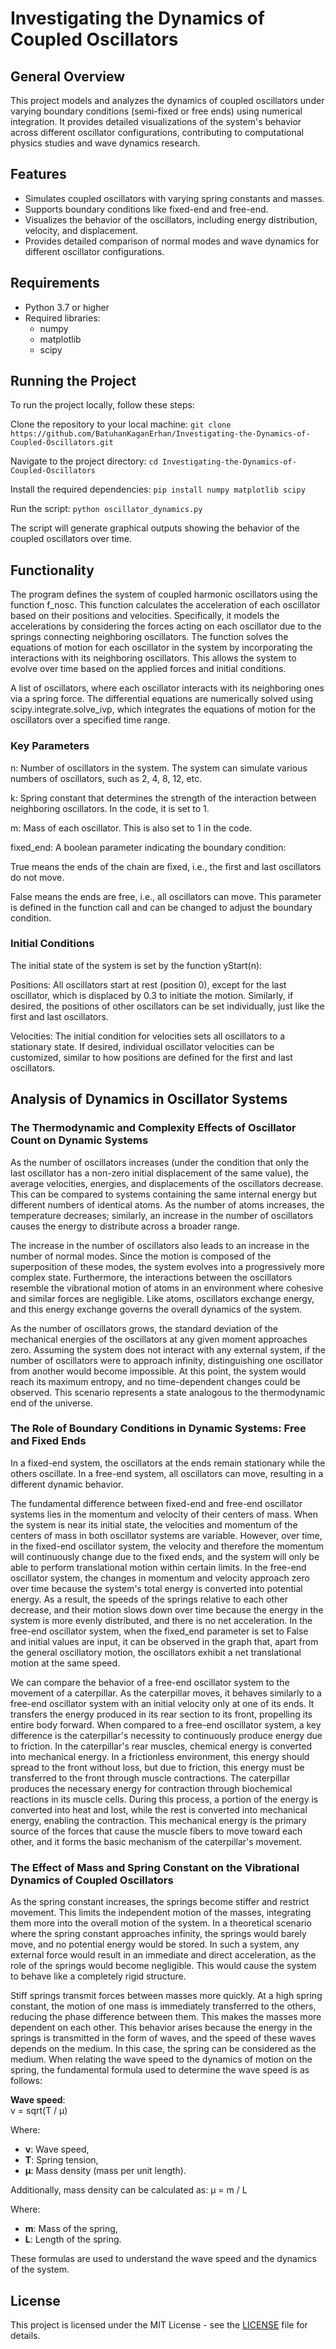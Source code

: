 # Investigating the Dynamics of Coupled Oscillators

## General Overview
This project models and analyzes the dynamics of coupled oscillators under varying boundary conditions (semi-fixed or free ends) using numerical integration. It provides detailed visualizations of the system's behavior across different oscillator configurations, contributing to computational physics studies and wave dynamics research.

## Features
- Simulates coupled oscillators with varying spring constants and masses.
- Supports boundary conditions like fixed-end and free-end.
- Visualizes the behavior of the oscillators, including energy distribution, velocity, and displacement.
- Provides detailed comparison of normal modes and wave dynamics for different oscillator configurations.

## Requirements
- Python 3.7 or higher
- Required libraries:
  - numpy
  - matplotlib
  - scipy

## Running the Project
To run the project locally, follow these steps:

Clone the repository to your local machine:
`git clone https://github.com/BatuhanKaganErhan/Investigating-the-Dynamics-of-Coupled-Oscillators.git`

Navigate to the project directory:
`cd Investigating-the-Dynamics-of-Coupled-Oscillators`

Install the required dependencies:
`pip install numpy matplotlib scipy `

Run the script:
`python oscillator_dynamics.py`

The script will generate graphical outputs showing the behavior of the coupled oscillators over time.

## Functionality
The program defines the system of coupled harmonic oscillators using the function f_nosc. This function calculates the acceleration of each oscillator based on their positions and velocities. Specifically, it models the accelerations by considering the forces acting on each oscillator due to the springs connecting neighboring oscillators. The function solves the equations of motion for each oscillator in the system by incorporating the interactions with its neighboring oscillators. This allows the system to evolve over time based on the applied forces and initial conditions.

A list of oscillators, where each oscillator interacts with its neighboring ones via a spring force. The differential equations are numerically solved using scipy.integrate.solve_ivp, which integrates the equations of motion for the oscillators over a specified time range.


### Key Parameters
n: Number of oscillators in the system. The system can simulate various numbers of oscillators, such as 2, 4, 8, 12, etc.

k: Spring constant that determines the strength of the interaction between neighboring oscillators. In the code, it is set to 1.

m: Mass of each oscillator. This is also set to 1 in the code.

fixed_end: A boolean parameter indicating the boundary condition:

True means the ends of the chain are fixed, i.e., the first and last oscillators do not move.

False means the ends are free, i.e., all oscillators can move. This parameter is defined in the function call and can be changed to adjust the boundary condition.

### Initial Conditions
The initial state of the system is set by the function yStart(n):

Positions: All oscillators start at rest (position 0), except for the last oscillator, which is displaced by 0.3 to initiate the motion. Similarly, if desired, the positions of other oscillators can be set individually, just like the first and last oscillators.

Velocities: The initial condition for velocities sets all oscillators to a stationary state. If desired, individual oscillator velocities can be customized, similar to how positions are defined for the first and last oscillators.

## Analysis of Dynamics in Oscillator Systems

### The Thermodynamic and Complexity Effects of Oscillator Count on Dynamic Systems

As the number of oscillators increases (under the condition that only the last oscillator has a non-zero initial displacement of the same value), the average velocities, energies, and displacements of the oscillators decrease. This can be compared to systems containing the same internal energy but different numbers of identical atoms. As the number of atoms increases, the temperature decreases; similarly, an increase in the number of oscillators causes the energy to distribute across a broader range.

The increase in the number of oscillators also leads to an increase in the number of normal modes. Since the motion is composed of the superposition of these modes, the system evolves into a progressively more complex state. Furthermore, the interactions between the oscillators resemble the vibrational motion of atoms in an environment where cohesive and similar forces are negligible. Like atoms, oscillators exchange energy, and this energy exchange governs the overall dynamics of the system.

As the number of oscillators grows, the standard deviation of the mechanical energies of the oscillators at any given moment approaches zero. Assuming the system does not interact with any external system, if the number of oscillators were to approach infinity, distinguishing one oscillator from another would become impossible. At this point, the system would reach its maximum entropy, and no time-dependent changes could be observed. This scenario represents a state analogous to the thermodynamic end of the universe.

### The Role of Boundary Conditions in Dynamic Systems: Free and Fixed Ends

In a fixed-end system, the oscillators at the ends remain stationary while the others oscillate. 
In a free-end system, all oscillators can move, resulting in a different dynamic behavior.

The fundamental difference between fixed-end and free-end oscillator systems lies in the momentum and velocity of their centers of mass. When the system is near its initial state, the velocities and momentum of the centers of mass in both oscillator systems are variable. However, over time, in the fixed-end oscillator system, the velocity and therefore the momentum will continuously change due to the fixed ends, and the system will only be able to perform translational motion within certain limits. In the free-end oscillator system, the changes in momentum and velocity approach zero over time because the system's total energy is converted into potential energy. As a result, the speeds of the springs relative to each other decrease, and their motion slows down over time because the energy in the system is more evenly distributed, and there is no net acceleration.
In the free-end oscillator system, when the fixed_end parameter is set to False and initial values are input, it can be observed in the graph that, apart from the general oscillatory motion, the oscillators exhibit a net translational motion at the same speed.

We can compare the behavior of a free-end oscillator system to the movement of a caterpillar. As the caterpillar moves, it behaves similarly to a free-end oscillator system with an initial velocity only at one of its ends. It transfers the energy produced in its rear section to its front, propelling its entire body forward. When compared to a free-end oscillator system, a key difference is the caterpillar's necessity to continuously produce energy due to friction. In the caterpillar's rear muscles, chemical energy is converted into mechanical energy. In a frictionless environment, this energy should spread to the front without loss, but due to friction, this energy must be transferred to the front through muscle contractions. The caterpillar produces the necessary energy for contraction through biochemical reactions in its muscle cells. During this process, a portion of the energy is converted into heat and lost, while the rest is converted into mechanical energy, enabling the contraction. This mechanical energy is the primary source of the forces that cause the muscle fibers to move toward each other, and it forms the basic mechanism of the caterpillar's movement.

### The Effect of Mass and Spring Constant on the Vibrational Dynamics of Coupled Oscillators

As the spring constant increases, the springs become stiffer and restrict movement. This limits the independent motion of the masses, integrating them more into the overall motion of the system. In a theoretical scenario where the spring constant approaches infinity, the springs would barely move, and no potential energy would be stored. In such a system, any external force would result in an immediate and direct acceleration, as the role of the springs would become negligible. This would cause the system to behave like a completely rigid structure.

Stiff springs transmit forces between masses more quickly. At a high spring constant, the motion of one mass is immediately transferred to the others, reducing the phase difference between them. This makes the masses more dependent on each other. This behavior arises because the energy in the springs is transmitted in the form of waves, and the speed of these waves depends on the medium. In this case, the spring can be considered as the medium. When relating the wave speed to the dynamics of motion on the spring, the fundamental formula used to determine the wave speed is as follows:

**Wave speed**:  
v = sqrt(T / μ)

Where:
- **v**: Wave speed,
- **T**: Spring tension,
- **μ**: Mass density (mass per unit length).

Additionally, mass density can be calculated as:
μ = m / L

Where:
- **m**: Mass of the spring,
- **L**: Length of the spring.

These formulas are used to understand the wave speed and the dynamics of the system.

## License
This project is licensed under the MIT License - see the [LICENSE](./LICENSE) file for details.

